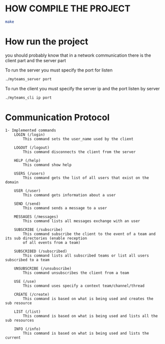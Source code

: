 # HOW COMPILE THE PROJECT
```sh
make
```

# How run the project
you should probably know that in a network communication  there is the client part and the server part  

To run the server you must specify the port for listen
```sh
./myteams_server port
```

To run the client you must specify the server ip and the port listen by server  
```sh
./myteams_cli ip port
```


 # Communication Protocol
    1- Implemented commands
        LOGIN (/login)
            This command sets the user_name used by the client

        LOGOUT (/logout)
            This command disconnects the client from the server

        HELP (/help)
            This command show help

        USERS (/users)
            This command gets the list of all users that exist on the domain

        USER (/user)
            This command gets information about a user

        SEND (/send)
            This command sends a message to a user

        MESSAGES (/messages)
            This command lists all messages exchange with an user

        SUBSCRIBE (/subscribe)
            This command subscribe the client to the event of a team and its sub directories (enable reception
            of all events from a team)

        SUBSCRIBED (/subscribed)
            This command lists all subscribed teams or list all users subscribed to a team

        UNSUBSCRIBE (/unsubscribe)
            This command unsubscribes the client from a team

        USE (/use)
            This command uses specify a context team/channel/thread

        CREATE (/create)
            This command is based on what is being used and creates the sub resource

        LIST (/list)
            This command is based on what is being used and lists all the sub resources

        INFO (/info)
            This command is based on what is being used and lists the current
